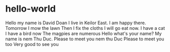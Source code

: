 # hello-world

Hello my name is David Doan
I live in Keilor East.
I am happy there.
Tomorrow I mow the lawn
Then I fix the cloths
I will go eat now.
I have a cat
I have a bird now
The magpies are numerous
Hello what's your name?
My name is nem Thu Duc.
Please to meet you nem thu Duc
Please to meet you too
Very good to see you

